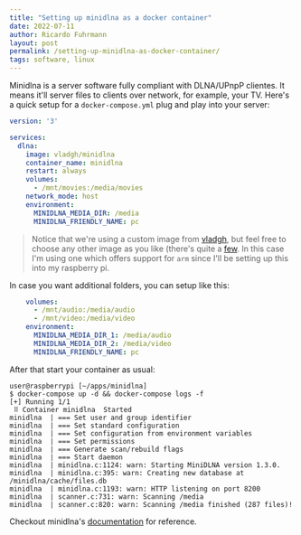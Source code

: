```yaml
---
title: "Setting up minidlna as a docker container"
date: 2022-07-11
author: Ricardo Fuhrmann
layout: post
permalink: /setting-up-minidlna-as-docker-container/
tags: software, linux
---
```


Minidlna is a server software fully compliant with DLNA/UPnpP clientes. It means it'll server files to clients over network, for example, your TV. Here's a quick setup for a `docker-compose.yml` plug and play into your server:
``` yaml
version: '3'

services:
  dlna:
    image: vladgh/minidlna
    container_name: minidlna
    restart: always
    volumes:
      - /mnt/movies:/media/movies
    network_mode: host
    environment:
      MINIDLNA_MEDIA_DIR: /media
      MINIDLNA_FRIENDLY_NAME: pc
```
> Notice that we're using a custom image from [vladgh](https://hub.docker.com/r/vladgh/minidlna), but feel free to choose any other image as you like (there's quite a [few](https://hub.docker.com/search?q=minidlna!). In this case I'm using one which offers support for `arm` since I'll be setting up this into my raspberry pi.

In case you want additional folders, you can setup like this:
``` yaml
    volumes:
      - /mnt/audio:/media/audio
      - /mnt/video:/media/video
    environment:
      MINIDLNA_MEDIA_DIR_1: /media/audio
      MINIDLNA_MEDIA_DIR_2: /media/video
      MINIDLNA_FRIENDLY_NAME: pc
```

After that start your container as usual:

```shell
user@raspberrypi [~/apps/minidlna]
$ docker-compose up -d && docker-compose logs -f
[+] Running 1/1
 ⠿ Container minidlna  Started
minidlna  | === Set user and group identifier
minidlna  | === Set standard configuration
minidlna  | === Set configuration from environment variables
minidlna  | === Set permissions
minidlna  | === Generate scan/rebuild flags
minidlna  | === Start daemon
minidlna  | minidlna.c:1124: warn: Starting MiniDLNA version 1.3.0.
minidlna  | minidlna.c:395: warn: Creating new database at /minidlna/cache/files.db
minidlna  | minidlna.c:1193: warn: HTTP listening on port 8200
minidlna  | scanner.c:731: warn: Scanning /media
minidlna  | scanner.c:820: warn: Scanning /media finished (287 files)!
```

Checkout minidlna's [documentation](https://manpages.ubuntu.com/manpages/kinetic/en/man5/minidlna.conf.5.html) for reference.
